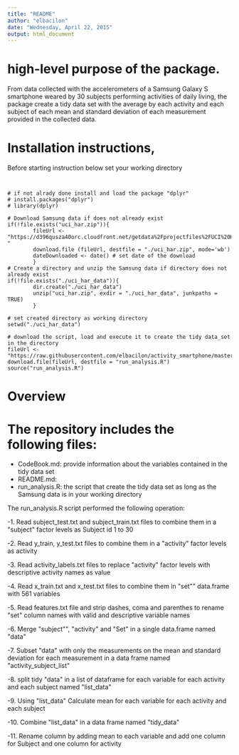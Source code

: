 ```yaml
---
title: "README"
author: "elbacilon"
date: "Wednesday, April 22, 2015"
output: html_document
---
```


# high-level purpose of the package.
From data collected with the accelerometers of a Samsung Galaxy S smartphone weared
by 30 subjects performing activities of daily living, the package create a tidy data 
set with the average by each activity and each subject of each mean and standard 
deviation of each measurement provided in the collected data.

# Installation instructions, 

Before starting instruction below set your working directory

```{r}


# if not alrady done install and load the package "dplyr"
# install.packages("dplyr")
# library(dplyr)

# Download Samsung data if does not already exist 
if(!file.exists("uci_har.zip")){  
        fileUrl <- "https://d396qusza40orc.cloudfront.net/getdata%2Fprojectfiles%2FUCI%20HAR%20Dataset.zip "
        download.file (fileUrl, destfile = "./uci_har.zip", mode='wb') 
        dateDownloaded <- date() # set date of the download
        }
# Create a directory and unzip the Samsung data if directory does not already exist 
if(!file.exists("./uci_har_data")){
        dir.create("./uci_har_data")
        unzip("uci_har.zip", exdir = "./uci_har_data", junkpaths = TRUE)
        }
        
# set created directory as working directory
setwd("./uci_har_data")

# download the script, load and execute it to create the tidy data_set in the directory
fileUrl <- "https://raw.githubusercontent.com/elbacilon/activity_smartphone/master/run_analysis.R"
download.file(fileUrl, destfile = "run_analysis.R")
source("run_analysis.R")

```

# Overview 
The repository includes the following files:
=========================================
- CodeBook.md: provide information about the variables contained in the tidy data set
- README.md: 
- run_analysis.R: the script that create the tidy data set as long as the Samsung data is in your working directory


The  run_analysis.R script performed the following operation:

-1. Read subject_test.txt and subject_train.txt files to combine them in a "subject" factor 
levels as Subject id 1 to 30

-2. Read y_train, y_test.txt  files to combine them in a "activity" factor levels as activity 

-3. Read activity_labels.txt files to replace "activity" factor levels with descriptive 
activity names as value

-4. Read x_train.txt and x_test.txt files to combine them in "set"" data.frame with 561 variables 

-5. Read features.txt file and strip dashes, coma and parenthes to rename "set" column names 
with valid and descriptive variable names

-6. Merge "subject"", "activity" and "Set" in a single data.frame named "data"

-7. Subset "data" with only the measurements on the mean and standard deviation for each measurement in a data frame named "activity_subject_list"

-8. split tidy "data" in a list of dataframe for each variable for each activity and each subject named "list_data"

-9. Using "list_data" Calculate mean for each variable for each activity and each subject

-10. Combine "list_data" in a data frame named "tidy_data"

-11. Rename column by adding mean to each variable and add one column for Subject and one column for activity